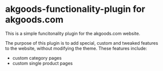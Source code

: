 # akgoods-functionality-plugin for akgoods.com

This is a simple funcitonality plugin for the akgoods.com website. 

The purpose of this plugin is to add special, custom and tweaked features to the website, without modifying the theme. These features include:

- custom category pages
- custom single product pages
